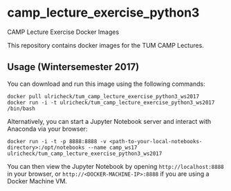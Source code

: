 # camp_lecture_exercise_python3
CAMP Lecture Exercise Docker Images

This repository contains docker images for the TUM CAMP Lectures.

Usage (Wintersemester 2017)
---------------------------

You can download and run this image using the following commands:

    docker pull ulricheck/tum_camp_lecture_exercise_python3_ws2017
    docker run -i -t ulricheck/tum_camp_lecture_exercise_python3_ws2017 /bin/bash

Alternatively, you can start a Jupyter Notebook server and interact with Anaconda via your browser:

    docker run -i -t -p 8888:8888 -v <path-to-your-local-notebooks-directory>:/opt/notebooks --name camp_ws17 ulricheck/tum_camp_lecture_exercise_python3_ws2017

You can then view the Jupyter Notebook by opening `http://localhost:8888` in your browser, or `http://<DOCKER-MACHINE-IP>:8888` if you are using a Docker Machine VM.
